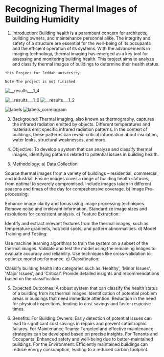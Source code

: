 # Recognizing Thermal Images of Building Humidity

1. Introduction:
Building health is a paramount concern for architects, building owners, and maintenance personnel alike. The integrity and safety of a structure are essential for the well-being of its occupants and the efficient operation of its systems. With the advancements in imaging technology, thermal imaging has emerged as a key tool for assessing and monitoring building health. This project aims to analyze and classify thermal images of buildings to determine their health status.

`this Project for Jeddah university`

`Note The project is not finished`

![__results___1_4](https://github.com/Muhannad0101/Recognizing-Thermal-Images-of-Building-Humidity/assets/102443619/54027ae1-b233-4f7c-b6fe-ea4a0916bc9d)

![__results___1_0](https://github.com/Muhannad0101/Recognizing-Thermal-Images-of-Building-Humidity/assets/102443619/0742c66c-1929-4d1c-89bf-c247959167a1)
![__results___1_2](https://github.com/Muhannad0101/Recognizing-Thermal-Images-of-Building-Humidity/assets/102443619/08c2816d-6336-4cae-922e-ab0501b94221)

![labels](https://github.com/Muhannad0101/Recognizing-Thermal-Images-of-Building-Humidity/assets/102443619/d380557c-57b8-49a8-bdb1-62883d79dc62)
![labels_correlogram](https://github.com/Muhannad0101/Recognizing-Thermal-Images-of-Building-Humidity/assets/102443619/19d29f6d-ee31-4db1-9a81-c71b7a0d9496)


3. Background:
Thermal imaging, also known as thermography, captures the infrared radiation emitted by objects. Different temperatures and materials emit specific infrared radiation patterns. In the context of buildings, these patterns can reveal critical information about insulation, water leaks, structural weaknesses, and more.

4. Objective:
To develop a system that can analyze and classify thermal images, identifying patterns related to potential issues in building health.

5. Methodology:
a) Data Collection:

Source thermal images from a variety of buildings – residential, commercial, and industrial.
Ensure images cover a range of building health statuses, from optimal to severely compromised.
Include images taken in different seasons and times of the day for comprehensive coverage.
b) Image Pre-processing:

Enhance image clarity and focus using image processing techniques.
Remove noise and irrelevant information.
Standardize image sizes and resolutions for consistent analysis.
c) Feature Extraction:

Identify and extract relevant features from the thermal images, such as temperature gradients, hot/cold spots, and pattern abnormalities.
d) Model Training and Testing:

Use machine learning algorithms to train the system on a subset of the thermal images.
Validate and test the model using the remaining images to evaluate accuracy and reliability.
Use techniques like cross-validation to optimize model performance.
e) Classification:

Classify building health into categories such as 'Healthy', 'Minor Issues', 'Major Issues', and 'Critical'.
Provide detailed insights and recommendations based on the classification.

5. Expected Outcomes:
A robust system that can classify the health status of a building from its thermal images.
Identification of potential problem areas in buildings that need immediate attention.
Reduction in the need for physical inspections, leading to cost savings and faster response times.

6. Benefits:
For Building Owners: Early detection of potential issues can lead to significant cost savings in repairs and prevent catastrophic failures.
For Maintenance Teams: Targeted and effective maintenance strategies can be developed based on precise insights.
For Tenants and Occupants: Enhanced safety and well-being due to better-maintained buildings.
For the Environment: Efficiently maintained buildings can reduce energy consumption, leading to a reduced carbon footprint.
